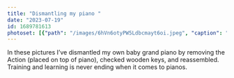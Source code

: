 ```yaml
---
title: "Dismantling my piano "
date: "2023-07-19"
id: 1689781613
photoset: [{"path": "/images/6hVn6otyPW5Ldbcmayt6oi.jpeg", "caption": "Action removed", "thumbnail": "True"}]
---
```

In these pictures I’ve dismantled my own baby grand piano by removing the Action (placed on top of piano), checked wooden keys, and reassembled. Training and learning is never ending when it comes to pianos. 